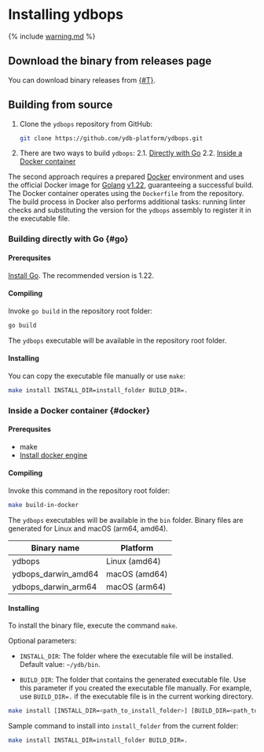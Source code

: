 # Installing ydbops

{% include [warning.md](_includes/warning.md) %}

## Download the binary from releases page

You can download binary releases from [{#T}](../../downloads/index.md#ydbops).

## Building from source

1. Clone the `ydbops` repository from GitHub:

    ```bash
    git clone https://github.com/ydb-platform/ydbops.git
    ```

2. There are two ways to build `ydbops`:
    2.1. [Directly with Go](#go)
    2.2. [Inside a Docker container](#docker)

The second approach requires a prepared [Docker](https://en.wikipedia.org/wiki/Docker_(software)) environment and uses the official Docker image for [Golang](https://en.wikipedia.org/wiki/Go_(programming_language)) [v1.22](https://hub.docker.com/_/golang/tags?name=1.22), guaranteeing a successful build. The Docker container operates using the `Dockerfile` from the repository. The build process in Docker also performs additional tasks: running linter checks and substituting the version for the `ydbops` assembly to register it in the executable file.

### Building directly with Go {#go}

#### Prerequsites

[Install Go](https://go.dev/doc/install). The recommended version is 1.22.


#### Compiling

Invoke `go build` in the repository root folder:

```bash
go build
```

The `ydbops` executable will be available in the repository root folder.

#### Installing

You can copy the executable file manually or use `make`:

```bash
make install INSTALL_DIR=install_folder BUILD_DIR=.
```

### Inside a Docker container {#docker}

#### Prerequsites

- make
- [Install docker engine](https://docs.docker.com/engine/install/)

#### Compiling

Invoke this command in the repository root folder:

```bash
make build-in-docker
```

The `ydbops` executables will be available in the `bin` folder. Binary files are generated for Linux and macOS (arm64, amd64).  

| Binary name            | Platform      |
|------------------------|--------------|
| ydbops                | Linux (amd64) |
| ydbops_darwin_amd64   | macOS (amd64) |
| ydbops_darwin_arm64   | macOS (arm64) |


#### Installing

To install the binary file, execute the command `make`.

Optional parameters:

- `INSTALL_DIR`: The folder where the executable file will be installed. Default value: `~/ydb/bin`.

- `BUILD_DIR`: The folder that contains the generated executable file. Use this parameter if you created the executable file manually. For example, use `BUILD_DIR=.` if the executable file is in the current working directory.

```bash
make install [INSTALL_DIR=<path_to_install_folder>] [BUILD_DIR=<path_to_build_folder>]
```

Sample command to install into `install_folder` from the current folder:

```bash
make install INSTALL_DIR=install_folder BUILD_DIR=.
```

